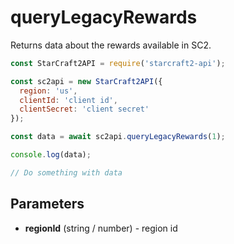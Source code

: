# queryLegacyRewards

Returns data about the rewards available in SC2.

```js
const StarCraft2API = require('starcraft2-api');

const sc2api = new StarCraft2API({
  region: 'us',
  clientId: 'client id',
  clientSecret: 'client secret'
});

const data = await sc2api.queryLegacyRewards(1);

console.log(data);

// Do something with data

```

## Parameters

* **regionId** (string / number) - region id